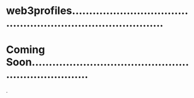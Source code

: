 # web3profiles................................................................................
# Coming Soon......................................................................
.

